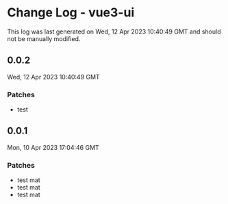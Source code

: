 # Change Log - vue3-ui

This log was last generated on Wed, 12 Apr 2023 10:40:49 GMT and should not be manually modified.

## 0.0.2
Wed, 12 Apr 2023 10:40:49 GMT

### Patches

- test

## 0.0.1
Mon, 10 Apr 2023 17:04:46 GMT

### Patches

- test mat
- test mat
- test mat

